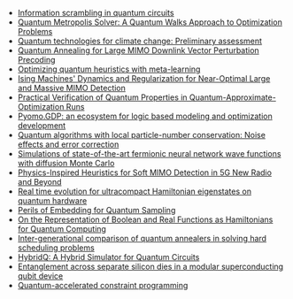 - [Information scrambling in quantum circuits](https://www.science.org/doi/abs/10.1126/science.abg5029)
- [Quantum Metropolis Solver:
A Quantum Walks Approach to Optimization Problems](https://arxiv.org/pdf/2207.06462.pdf)
- [Quantum technologies for climate change: Preliminary assessment](https://arxiv.org/pdf/2107.05362.pdf)
- [Quantum Annealing for Large MIMO Downlink Vector Perturbation Precoding](https://ieeexplore.ieee.org/abstract/document/9500557)
- [Optimizing quantum heuristics with meta-learning](https://link.springer.com/article/10.1007/s42484-020-00022-w)
- [Ising Machines' Dynamics and Regularization for Near-Optimal Large and Massive MIMO Detection](https://arxiv.org/pdf/2105.10535.pdf)
- [Practical Verification of Quantum Properties in Quantum-Approximate-Optimization Runs](https://journals.aps.org/prapplied/abstract/10.1103/PhysRevApplied.17.024026)
- [Pyomo.GDP: an ecosystem for logic based modeling and optimization development](https://link.springer.com/article/10.1007/s11081-021-09601-7)
- [Quantum algorithms with local particle-number conservation: Noise effects and error correction](https://journals.aps.org/pra/abstract/10.1103/PhysRevA.103.042412)
- [Simulations of state-of-the-art fermionic neural network wave functions with diffusion Monte Carlo](https://arxiv.org/pdf/2103.12570.pdf)
- [Physics-Inspired Heuristics for Soft MIMO Detection in 5G New Radio and Beyond](https://arxiv.org/pdf/2103.10561.pdf)
- [Real time evolution for ultracompact Hamiltonian eigenstates on quantum hardware](https://arxiv.org/pdf/2103.08563.pdf)
- [Perils of Embedding for Quantum Sampling](https://arxiv.org/pdf/2103.07036.pdf)
- [On the Representation of Boolean and Real Functions as Hamiltonians for Quantum Computing](https://dl.acm.org/doi/abs/10.1145/3478519)
- [Inter-generational comparison of quantum annealers in solving hard scheduling problems](https://arxiv.org/pdf/2112.00727.pdf)
- [HybridQ: A Hybrid Simulator for Quantum Circuits](https://ieeexplore.ieee.org/abstract/document/9651384)
- [Entanglement across separate silicon dies in a modular superconducting qubit device](https://www.nature.com/articles/s41534-021-00484-1)
- [Quantum-accelerated constraint programming](https://quantum-journal.org/papers/q-2021-09-28-550/)
